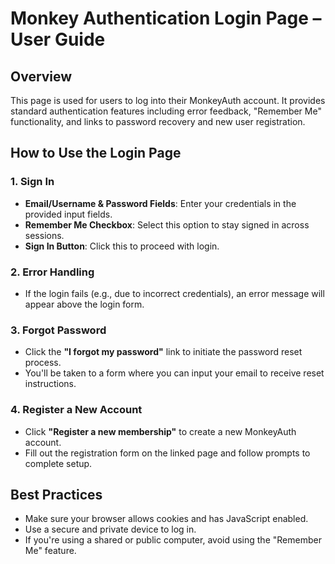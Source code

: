 # Monkey Authentication Login Page – User Guide

## Overview
This page is used for users to log into their MonkeyAuth account. It provides standard authentication features including error feedback, "Remember Me" functionality, and links to password recovery and new user registration.

## How to Use the Login Page

### 1. Sign In
- **Email/Username & Password Fields**: Enter your credentials in the provided input fields.
- **Remember Me Checkbox**: Select this option to stay signed in across sessions.
- **Sign In Button**: Click this to proceed with login.

### 2. Error Handling
- If the login fails (e.g., due to incorrect credentials), an error message will appear above the login form.

### 3. Forgot Password
- Click the **"I forgot my password"** link to initiate the password reset process.
- You'll be taken to a form where you can input your email to receive reset instructions.

### 4. Register a New Account
- Click **"Register a new membership"** to create a new MonkeyAuth account.
- Fill out the registration form on the linked page and follow prompts to complete setup.

## Best Practices
- Make sure your browser allows cookies and has JavaScript enabled.
- Use a secure and private device to log in.
- If you're using a shared or public computer, avoid using the "Remember Me" feature.
